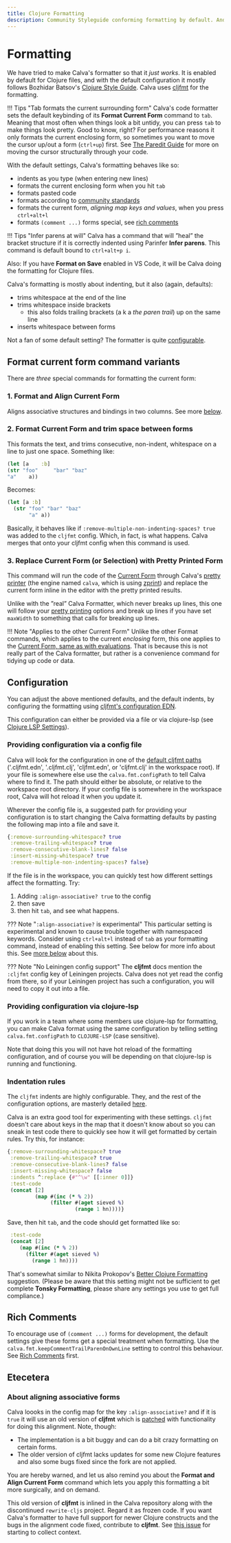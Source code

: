 ```yaml
---
title: Clojure Formatting
description: Community Styleguide conforming formatting by default. And it just works.
---
```


# Formatting

We have tried to make Calva's formatter so that it _just works_. It is enabled by default for Clojure files, and with the default configuration it mostly follows Bozhidar Batsov's [Clojure Style Guide](https://github.com/bbatsov/clojure-style-guide). Calva uses [cljfmt](https://github.com/weavejester/cljfmt) for the formatting.

!!! Tips "Tab formats the current surrounding form"
    Calva's code formatter sets the default keybinding of its **Format Current Form** command to `tab`. Meaning that most often when things look a bit untidy, you can press `tab` to make things look pretty. Good to know, right? For performance reasons it only formats the current enclosing form, so sometimes you want to move the cursor up/out a form (`ctrl+up`) first. See [The Paredit Guide](paredit.md) for more on moving the cursor structurally through your code.

With the default settings, Calva's formatting behaves like so:

-   indents as you type (when entering new lines)
-   formats the current enclosing form when you hit `tab`
-   formats pasted code
-   formats according to [community standards](https://github.com/bbatsov/clojure-style-guide)
-   formats the current form, _aligning map keys and values_, when you press `ctrl+alt+l`
-   formats `(comment ...)` forms special, see [rich comments](#rich-comments)

!!! Tips "Infer parens at will"
    Calva has a command that will ”heal” the bracket structure if it is correctly indented using Parinfer **Infer parens**. This command is default bound to `ctrl+alt+p i`.

Also: If you have **Format on Save** enabled in VS Code, it will be Calva doing the formatting for Clojure files.

Calva's formatting is mostly about indenting, but it also (again, defaults):

-   trims whitespace at the end of the line
-   trims whitespace inside brackets
    -   this also folds trailing brackets (a k a _the paren trail_) up on the same line
-   inserts whitespace between forms

Not a fan of some default setting? The formatter is quite [configurable](#configuration).

## Format current form command variants

There are _three_ special commands for formatting the current form:

### 1. Format and Align Current Form

Aligns associative structures and bindings in two columns. See more [below](#about-aligning-associative-forms).

### 2. Format Current Form and trim space between forms

This formats the text, and trims consecutive, non-indent, whitespace on a line to just one space. Something like:

```clojure
(let [a    :b]
(str "foo"     "bar" "baz"
"a"    a))
```

Becomes:

```clojure
(let [a :b]
  (str "foo" "bar" "baz"
       "a" a))
```

Basically, it behaves like if `:remove-multiple-non-indenting-spaces? true` was added to the `cljfmt` config. Which, in fact, is what happens. Calva merges that onto your cljfmt config when this command is used.

### 3. Replace Current Form (or Selection) with Pretty Printed Form

This command will run the code of the [Current Form](evaluation.md#current-form) through Calva's [pretty printer](pprint.md) (the engine named `calva`, which is using [zprint](https://github.com/kkinnear/zprint)) and replace the current form inline in the editor with the pretty printed results.

Unlike with the ”real” Calva Formatter, which never breaks up lines, this one will follow your [pretty printing](pprint.md) options and break up lines if you have set `maxWidth` to something that calls for breaking up lines.

!!! Note "Applies to the other Current Form"
    Unlike the other Format commands, which applies to the current _enclosing_ form, this one applies to the [Current Form, same as with evaluations](evaluation.md#current-form). That is because this is not really part of the Calva formatter, but rather is a convenience command for tidying up code or data.

## Configuration

You can adjust the above mentioned defaults, and the default indents, by configuring the formatting using [cljfmt's configuration EDN](https://github.com/weavejester/cljfmt#configuration).

This configuration can either be provided via a file or via clojure-lsp (see [Clojure LSP Settings](https://clojure-lsp.io/settings/)).

### Providing configuration via a config file

Calva will look for the configuration in one  of the [default cljfmt paths](https://github.com/weavejester/cljfmt#configuration) ('.cljfmt.edn', '.cljfmt.clj', 'cljfmt.edn', or 'cljfmt.clj' in the workspace root). If your file is somewhere else use the `calva.fmt.configPath` to tell Calva where to find it. The path should either be absolute, or relative to the workspace root directory. If your config file is somewhere in the workspace root, Calva will hot reload it when you update it.

Wherever the config file is, a suggested path for providing your configuration is to start changing the Calva formatting defaults by pasting the following map into a file and save it.

```clojure
{:remove-surrounding-whitespace? true
 :remove-trailing-whitespace? true
 :remove-consecutive-blank-lines? false
 :insert-missing-whitespace? true
 :remove-multiple-non-indenting-spaces? false}
```

If the file is in the workspace, you can quickly test how different settings affect the formatting. Try:

1. Adding `:align-associative? true` to the config
2. then save
3. then hit `tab`, and see what happens.

??? Note "`:align-associative?` is experimental"
    This particular setting is experimental and known to cause trouble together with namespaced keywords. Consider using `ctrl+alt+l` instead of `tab` as your formatting command, instead of enabling this setting. See below for more info about this. See [more below](#about-aligning-associative-forms) about this.

??? Note "No Leiningen config support"
    The **cljfmt** docs mention the `:cljfmt` config key of Leiningen projects. Calva does not yet read the config from there, so if your Leiningen project has such a configuration, you will need to copy it out into a file.

### Providing configuration via clojure-lsp

If you work in a team where some members use clojure-lsp for formatting, you can make Calva format using the same configuration by telling setting `calva.fmt.configPath` to `CLOJURE-LSP` (case sensitive).

Note that doing this you will not have hot reload of the formatting configuration, and of course you will be depending on that clojure-lsp is running and functioning.

### Indentation rules

The `cljfmt` indents are highly configurable. They, and the rest of the configuration options, are masterly detailed [here](https://github.com/weavejester/cljfmt#configuration).

Calva is an extra good tool for experimenting with these settings. `cljfmt` doesn't care about keys in the map that it doesn't know about so you can sneak in test code there to quickly see how it will get formatted by certain rules. Try this, for instance:

```clojure
{:remove-surrounding-whitespace? true
 :remove-trailing-whitespace? true
 :remove-consecutive-blank-lines? false
 :insert-missing-whitespace? false
 :indents ^:replace {#"^\w" [[:inner 0]]}
 :test-code
 (concat [2]
         (map #(inc (* % 2))
              (filter #(aget sieved %)
                      (range 1 hn))))}
```

Save, then hit `tab`, and the code should get formatted like so:

```clojure
 :test-code
 (concat [2]
    (map #(inc (* % 2))
      (filter #(aget sieved %)
        (range 1 hn))))
```

That's somewhat similar to Nikita Prokopov's [Better Clojure Formatting](https://tonsky.me/blog/clojurefmt/) suggestion. (Please be aware that this setting might not be sufficient to get complete **Tonsky Formatting**, please share any settings you use to get full compliance.)

## Rich Comments

To encourage use of `(comment ...)` forms for development, the default settings give these forms get a special treatment when formatting. Use the `calva.fmt.keepCommentTrailParenOnOwnLine` setting to control this behaviour. See [Rich Comments](rich-comments.md) first.

## Etecetera

### About aligning associative forms

Calva loooks in the config map for the key `:align-associative?` and if it is `true` it will use an old version of **cljfmt** which is [patched](https://github.com/weavejester/cljfmt/pull/77) with functionality for doing this alignment. Note, though:

* The implementation is a bit buggy and can do a bit crazy formatting on certain forms.
* The older version of cljfmt lacks updates for some new Clojure features and also some bugs fixed since the fork are not applied.

You are hereby warned, and let us also remind you about the **Format and Align Current Form** command which lets you apply this formatting a bit more surgically, and on demand.

This old version of **cljfmt** is inlined in the Calva repository along with the discontinued `rewrite-cljs` project. Regard it as frozen code. If you want Calva's formatter to have full support for newer Clojure constructs and the bugs in the alignment code fixed, contribute to **cljfmt**. See [this issue](https://github.com/weavejester/cljfmt/issues/36) for starting to collect context.
